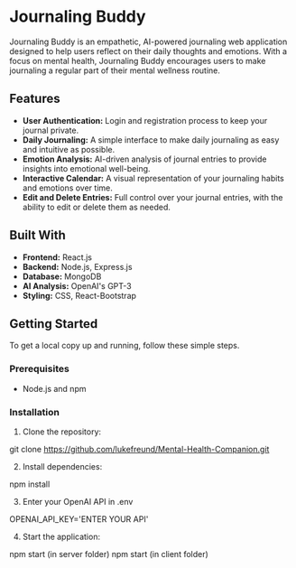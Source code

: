 # Journaling Buddy

Journaling Buddy is an empathetic, AI-powered journaling web application designed to help users reflect on their daily thoughts and emotions. With a focus on mental health, Journaling Buddy encourages users to make journaling a regular part of their mental wellness routine.

## Features

- **User Authentication:** Login and registration process to keep your journal private.
- **Daily Journaling:** A simple interface to make daily journaling as easy and intuitive as possible.
- **Emotion Analysis:** AI-driven analysis of journal entries to provide insights into emotional well-being.
- **Interactive Calendar:** A visual representation of your journaling habits and emotions over time.
- **Edit and Delete Entries:** Full control over your journal entries, with the ability to edit or delete them as needed.

## Built With

- **Frontend:** React.js
- **Backend:** Node.js, Express.js
- **Database:** MongoDB
- **AI Analysis:** OpenAI's GPT-3
- **Styling:** CSS, React-Bootstrap

## Getting Started

To get a local copy up and running, follow these simple steps.

### Prerequisites

- Node.js and npm

### Installation

1. Clone the repository:

git clone https://github.com/lukefreund/Mental-Health-Companion.git

2. Install dependencies:

npm install

3. Enter your OpenAI API in .env

OPENAI_API_KEY='ENTER YOUR API'

4. Start the application:

npm start (in server folder)
npm start (in client folder)
